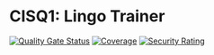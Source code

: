 # CISQ1: Lingo Trainer

[![Quality Gate Status](https://sonarcloud.io/api/project_badges/measure?project=Hvitson_cisq1-lingo&metric=alert_status)](https://sonarcloud.io/dashboard?id=Hvitson_cisq1-lingo)
[![Coverage](https://sonarcloud.io/api/project_badges/measure?project=Hvitson_cisq1-lingo&metric=coverage)](https://sonarcloud.io/dashboard?id=Hvitson_cisq1-lingo)
[![Security Rating](https://sonarcloud.io/api/project_badges/measure?project=Hvitson_cisq1-lingo&metric=security_rating)](https://sonarcloud.io/dashboard?id=Hvitson_cisq1-lingo)
